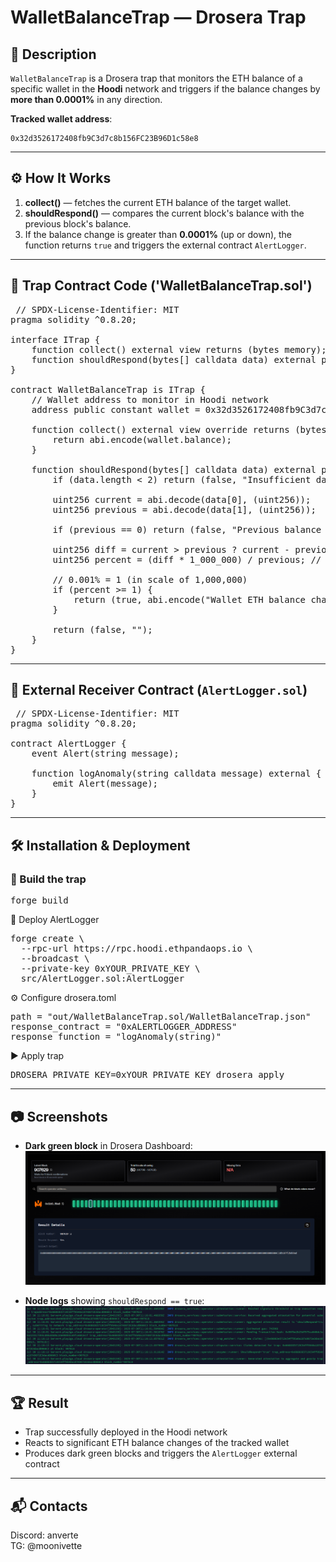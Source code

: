 # WalletBalanceTrap — Drosera Trap

## 📌 Description
`WalletBalanceTrap` is a Drosera trap that monitors the ETH balance of a specific wallet in the **Hoodi** network and triggers if the balance changes by **more than 0.0001%** in any direction.

**Tracked wallet address**:
```
0x32d3526172408fb9C3d7c8b156FC23B96D1c58e8
```

---

## ⚙️ How It Works

1. **collect()** — fetches the current ETH balance of the target wallet.
2. **shouldRespond()** — compares the current block's balance with the previous block's balance.
3. If the balance change is greater than **0.0001%** (up or down), the function returns `true` and triggers the external contract `AlertLogger`.

---

## 📂 Trap Contract Code ('WalletBalanceTrap.sol')

<pre> // SPDX-License-Identifier: MIT
pragma solidity ^0.8.20;

interface ITrap {
    function collect() external view returns (bytes memory);
    function shouldRespond(bytes[] calldata data) external pure returns (bool, bytes memory);
}

contract WalletBalanceTrap is ITrap {
    // Wallet address to monitor in Hoodi network
    address public constant wallet = 0x32d3526172408fb9C3d7c8b156FC23B96D1c58e8;

    function collect() external view override returns (bytes memory) {
        return abi.encode(wallet.balance);
    }

    function shouldRespond(bytes[] calldata data) external pure override returns (bool, bytes memory) {
        if (data.length < 2) return (false, "Insufficient data");

        uint256 current = abi.decode(data[0], (uint256));
        uint256 previous = abi.decode(data[1], (uint256));

        if (previous == 0) return (false, "Previous balance is zero");

        uint256 diff = current > previous ? current - previous : previous - current;
        uint256 percent = (diff * 1_000_000) / previous; // precision to 0.001%

        // 0.001% = 1 (in scale of 1,000,000)
        if (percent >= 1) {
            return (true, abi.encode("Wallet ETH balance changed > 0.001%"));
        }

        return (false, "");
    }
}
</pre>

---

## 📡 External Receiver Contract (`AlertLogger.sol`)

<pre> // SPDX-License-Identifier: MIT
pragma solidity ^0.8.20;

contract AlertLogger {
    event Alert(string message);

    function logAnomaly(string calldata message) external {
        emit Alert(message);
    }
}
</pre>


---

## 🛠 Installation & Deployment

### 🔨 Build the trap
<pre>
forge build </pre>

🚀 Deploy AlertLogger
<pre>
forge create \
  --rpc-url https://rpc.hoodi.ethpandaops.io \
  --broadcast \
  --private-key 0xYOUR_PRIVATE_KEY \
  src/AlertLogger.sol:AlertLogger </pre>


⚙️ Configure drosera.toml
<pre>
path = "out/WalletBalanceTrap.sol/WalletBalanceTrap.json"
response_contract = "0xALERTLOGGER_ADDRESS"
response_function = "logAnomaly(string)" </pre>

▶️ Apply trap
<pre>
DROSERA_PRIVATE_KEY=0xYOUR_PRIVATE_KEY drosera apply </pre>


---

## 📷 Screenshots
- **Dark green block** in Drosera Dashboard:
![dashboard](images/block.png)

- **Node logs** showing `shouldRespond == true`:
![logs](images/logs.png)

---

## 🏆 Result
- Trap successfully deployed in the Hoodi network
- Reacts to significant ETH balance changes of the tracked wallet
- Produces dark green blocks and triggers the `AlertLogger` external contract

---

## 📬 Contacts
Discord: anverte  
TG: @moonivette
